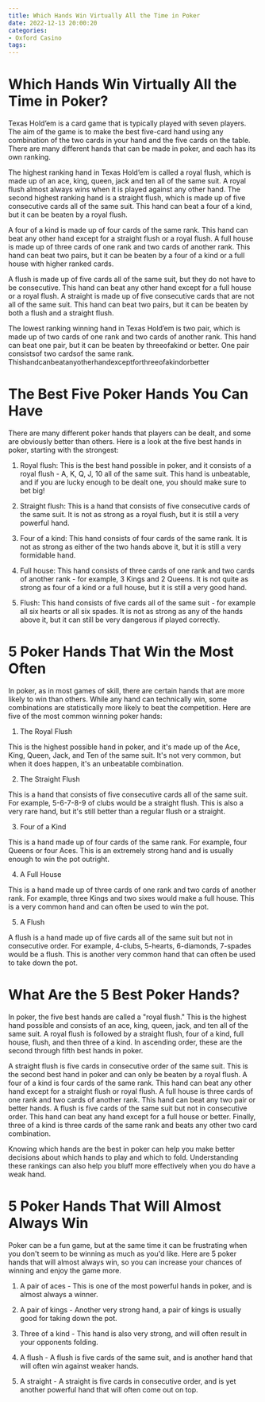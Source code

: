 ```yaml
---
title: Which Hands Win Virtually All the Time in Poker
date: 2022-12-13 20:00:20
categories:
- Oxford Casino
tags:
---
```



#  Which Hands Win Virtually All the Time in Poker?

Texas Hold’em is a card game that is typically played with seven players. The aim of the game is to make the best five-card hand using any combination of the two cards in your hand and the five cards on the table. There are many different hands that can be made in poker, and each has its own ranking.

The highest ranking hand in Texas Hold’em is called a royal flush, which is made up of an ace, king, queen, jack and ten all of the same suit. A royal flush almost always wins when it is played against any other hand. The second highest ranking hand is a straight flush, which is made up of five consecutive cards all of the same suit. This hand can beat a four of a kind, but it can be beaten by a royal flush.

A four of a kind is made up of four cards of the same rank. This hand can beat any other hand except for a straight flush or a royal flush. A full house is made up of three cards of one rank and two cards of another rank. This hand can beat two pairs, but it can be beaten by a four of a kind or a full house with higher ranked cards.

A flush is made up of five cards all of the same suit, but they do not have to be consecutive. This hand can beat any other hand except for a full house or a royal flush. A straight is made up of five consecutive cards that are not all of the same suit. This hand can beat two pairs, but it can be beaten by both a flush and a straight flush.

The lowest ranking winning hand in Texas Hold’em is two pair, which is made up of two cards of one rank and two cards of another rank. This hand can beat one pair, but it can be beaten by threeofakind or better. One pair consistsof two cardsof the same rank. Thishandcanbeatanyotherhandexceptforthreeofakindorbetter

#  The Best Five Poker Hands You Can Have

There are many different poker hands that players can be dealt, and some are obviously better than others. Here is a look at the five best hands in poker, starting with the strongest:

1. Royal flush: This is the best hand possible in poker, and it consists of a royal flush - A, K, Q, J, 10 all of the same suit. This hand is unbeatable, and if you are lucky enough to be dealt one, you should make sure to bet big!

2. Straight flush: This is a hand that consists of five consecutive cards of the same suit. It is not as strong as a royal flush, but it is still a very powerful hand.

3. Four of a kind: This hand consists of four cards of the same rank. It is not as strong as either of the two hands above it, but it is still a very formidable hand.

4. Full house: This hand consists of three cards of one rank and two cards of another rank - for example, 3 Kings and 2 Queens. It is not quite as strong as four of a kind or a full house, but it is still a very good hand.

5. Flush: This hand consists of five cards all of the same suit - for example all six hearts or all six spades. It is not as strong as any of the hands above it, but it can still be very dangerous if played correctly.

#  5 Poker Hands That Win the Most Often

In poker, as in most games of skill, there are certain hands that are more likely to win than others. While any hand can technically win, some combinations are statistically more likely to beat the competition. Here are five of the most common winning poker hands:

1. The Royal Flush

This is the highest possible hand in poker, and it's made up of the Ace, King, Queen, Jack, and Ten of the same suit. It's not very common, but when it does happen, it's an unbeatable combination.

2. The Straight Flush

This is a hand that consists of five consecutive cards all of the same suit. For example, 5-6-7-8-9 of clubs would be a straight flush. This is also a very rare hand, but it's still better than a regular flush or a straight.

3. Four of a Kind

This is a hand made up of four cards of the same rank. For example, four Queens or four Aces. This is an extremely strong hand and is usually enough to win the pot outright.

4. A Full House

This is a hand made up of three cards of one rank and two cards of another rank. For example, three Kings and two sixes would make a full house. This is a very common hand and can often be used to win the pot.

5. A Flush

A flush is a hand made up of five cards all of the same suit but not in consecutive order. For example, 4-clubs, 5-hearts, 6-diamonds, 7-spades would be a flush. This is another very common hand that can often be used to take down the pot.

#  What Are the 5 Best Poker Hands?

In poker, the five best hands are called a "royal flush." This is the highest hand possible and consists of an ace, king, queen, jack, and ten all of the same suit. A royal flush is followed by a straight flush, four of a kind, full house, flush, and then three of a kind. In ascending order, these are the second through fifth best hands in poker.

A straight flush is five cards in consecutive order of the same suit. This is the second best hand in poker and can only be beaten by a royal flush. A four of a kind is four cards of the same rank. This hand can beat any other hand except for a straight flush or royal flush. A full house is three cards of one rank and two cards of another rank. This hand can beat any two pair or better hands. A flush is five cards of the same suit but not in consecutive order. This hand can beat any hand except for a full house or better. Finally, three of a kind is three cards of the same rank and beats any other two card combination.

Knowing which hands are the best in poker can help you make better decisions about which hands to play and which to fold. Understanding these rankings can also help you bluff more effectively when you do have a weak hand.

#  5 Poker Hands That Will Almost Always Win

Poker can be a fun game, but at the same time it can be frustrating when you don't seem to be winning as much as you'd like. Here are 5 poker hands that will almost always win, so you can increase your chances of winning and enjoy the game more.

1. A pair of aces - This is one of the most powerful hands in poker, and is almost always a winner.

2. A pair of kings - Another very strong hand, a pair of kings is usually good for taking down the pot.

3. Three of a kind - This hand is also very strong, and will often result in your opponents folding.

4. A flush - A flush is five cards of the same suit, and is another hand that will often win against weaker hands.

5. A straight - A straight is five cards in consecutive order, and is yet another powerful hand that will often come out on top.